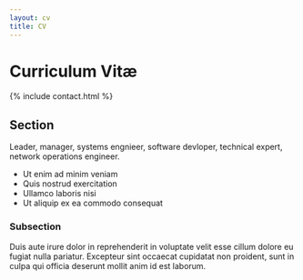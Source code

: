 ```yaml
---
layout: cv
title: CV
---
```


# Curriculum Vitæ

{% include contact.html %}

## Section

Leader, manager, systems engnieer, software devloper, technical expert, network operations engineer.  

* Ut enim ad minim veniam
* Quis nostrud exercitation
* Ullamco laboris nisi
* Ut aliquip ex ea commodo consequat

### Subsection

Duis aute irure dolor in reprehenderit in voluptate velit esse cillum dolore eu fugiat nulla pariatur. Excepteur sint occaecat cupidatat non proident, sunt in culpa qui officia deserunt mollit anim id est laborum.
